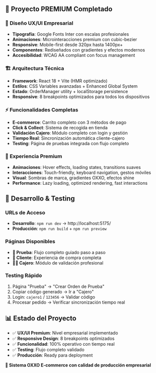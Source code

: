 <!-- Proyecto OXXO Perú E-commerce - PREMIUM EDITION -->
<!-- Réplica completa mejorada con UX/UI empresarial -->
<!-- Sistema completo Click & Collect con validación de cajero en tiempo real -->

## 🎊 Proyecto PREMIUM Completado

### 🎨 **Diseño UX/UI Empresarial**
- **Tipografía**: Google Fonts Inter con escalas profesionales
- **Animaciones**: Microinteracciones premium con cubic-bezier
- **Responsive**: Mobile-first desde 320px hasta 1400px+
- **Componentes**: Rediseñados con gradientes y efectos modernos
- **Accesibilidad**: WCAG AA compliant con focus management

### 🏗️ **Arquitectura Técnica**
- **Framework**: React 18 + Vite (HMR optimizado)
- **Estilos**: CSS Variables avanzadas + Enhanced Global System
- **Estado**: OrderManager utility + localStorage persistence
- **Responsive**: 8 breakpoints optimizados para todos los dispositivos

### ⚡ **Funcionalidades Completas**
- **E-commerce**: Carrito completo con 3 métodos de pago
- **Click & Collect**: Sistema de recogida en tienda
- **Validación Cajero**: Módulo completo con login y gestión
- **Tiempo Real**: Sincronización automática cliente-cajero
- **Testing**: Página de pruebas integrada con flujo completo

### 🎯 **Experiencia Premium**
- **Animaciones**: Hover effects, loading states, transitions suaves
- **Interacciones**: Touch-friendly, keyboard navigation, gestos móviles
- **Visual**: Sombras de marca, gradientes OXXO, efectos shine
- **Performance**: Lazy loading, optimized rendering, fast interactions

## 🚀 Desarrollo & Testing

### **URLs de Acceso**
- **Desarrollo**: `npm run dev` → http://localhost:5175/
- **Producción**: `npm run build` + `npm run preview`

### **Páginas Disponibles**
- **🧪 Prueba**: Flujo completo guiado paso a paso
- **🛒 Cliente**: Experiencia de compra completa
- **👨‍💼 Cajero**: Módulo de validación profesional

### **Testing Rápido**
1. Página "Prueba" → "Crear Orden de Prueba"
2. Copiar código generado → Ir a "Cajero"
3. Login: `cajero1` / `123456` → Validar código
4. Procesar pedido → Verificar sincronización tiempo real

## 📊 Estado del Proyecto

- ✅ **UX/UI Premium**: Nivel empresarial implementado
- ✅ **Responsive Design**: 8 breakpoints optimizados
- ✅ **Funcionalidad**: 100% operativo con tiempo real
- ✅ **Testing**: Flujo completo validado
- ✅ **Producción**: Ready para deployment

**🎊 Sistema OXXO E-commerce con calidad de producción empresarial**